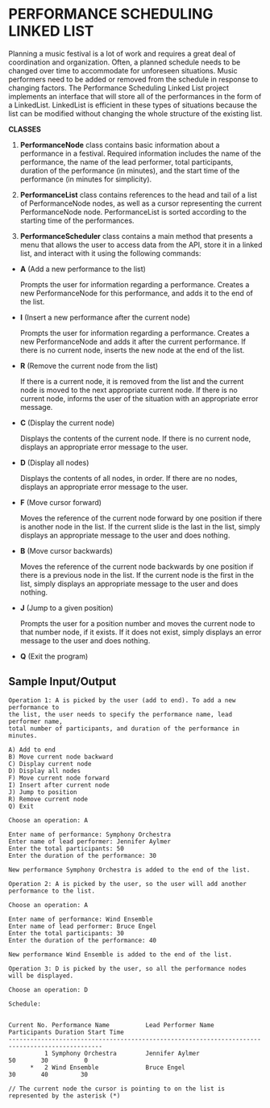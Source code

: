 
# PERFORMANCE SCHEDULING LINKED LIST

Planning a music festival is a lot of work and requires a great deal of coordination and organization. Often, a planned schedule needs to be changed over time to accommodate for unforeseen situations. Music performers need to be added or removed from the schedule in response to changing factors. 
The Performance Scheduling Linked List project implements an interface that will store all of the performances in the form of a LinkedList. LinkedList is efficient in these types of situations because the list can be modified without changing the whole structure of the existing list.

**CLASSES**
1. **PerformanceNode** class contains basic information about a performance in a festival. Required information includes the name of the performance, the name of the lead performer, total participants, duration of the performance (in minutes), and the start time of the performance (in minutes for simplicity).

2. **PerformanceList** class contains references to the head and tail of a list of PerformanceNode nodes, as well as a cursor representing the current PerformanceNode node. PerformanceList is sorted according to the starting time of the performances.

3. **PerformanceScheduler** class contains a main method that presents a menu that allows the user to access data from the API, store it in a linked list, and interact with it using the following commands: 

- **A** (Add a new performance to the list)
    
    Prompts the user for information regarding a performance. Creates a new PerformanceNode for this performance, and adds it to the end of the list.
- **I** (Insert a new performance after the current node)
    
    Prompts the user for information regarding a performance. Creates a new PerformanceNode and adds it after the current performance.
    If there is no current node, inserts the new node at the end of the list.

- **R** (Remove the current node from the list)


    If there is a current node, it is removed from the list and the current node is moved to the next appropriate current node. If there is no current node, informs the user of the situation with an appropriate error message.

- **C** (Display the current node)

    Displays the contents of the current node. If there is no current node, displays an appropriate error message to the user.

- **D** (Display all nodes)

    Displays the contents of all nodes, in order. If there are no nodes, displays an appropriate error message to the user.  

- **F** (Move cursor forward)

    Moves the reference of the current node forward by one position if there is another node in the list. If the current slide is the last in the list, simply displays an appropriate message to the user and does nothing.

- **B** (Move cursor backwards)

    Moves the reference of the current node backwards by one position if there is a previous node in the list. If the current node is the first in the list, simply displays an appropriate message to the user and does nothing.

- **J** (Jump to a given position)
    
    Prompts the user for a position number and moves the current node to that number node, if it exists. If it does not exist, simply displays an error message to the user and does nothing.

- **Q** (Exit the program)

## Sample Input/Output
```
Operation 1: A is picked by the user (add to end). To add a new performance to 
the list, the user needs to specify the performance name, lead performer name, 
total number of participants, and duration of the performance in minutes. 

A) Add to end
B) Move current node backward
C) Display current node
D) Display all nodes
F) Move current node forward
I) Insert after current node
J) Jump to position
R) Remove current node
Q) Exit
 
Choose an operation: A

Enter name of performance: Symphony Orchestra
Enter name of lead performer: Jennifer Aylmer
Enter the total participants: 50
Enter the duration of the performance: 30

New performance Symphony Orchestra is added to the end of the list.

```
```
Operation 2: A is picked by the user, so the user will add another 
performance to the list.

Choose an operation: A

Enter name of performance: Wind Ensemble
Enter name of lead performer: Bruce Engel
Enter the total participants: 30
Enter the duration of the performance: 40

New performance Wind Ensemble is added to the end of the list.
```
```
Operation 3: D is picked by the user, so all the performance nodes 
will be displayed.

Choose an operation: D

Schedule:


Current No. Performance Name          Lead Performer Name       Participants Duration Start Time
------------------------------------------------------------------------------------------------
          1 Symphony Orchestra        Jennifer Aylmer                     50       30          0
      *   2 Wind Ensemble             Bruce Engel                         30       40         30

// The current node the cursor is pointing to on the list is represented by the asterisk (*)

```

